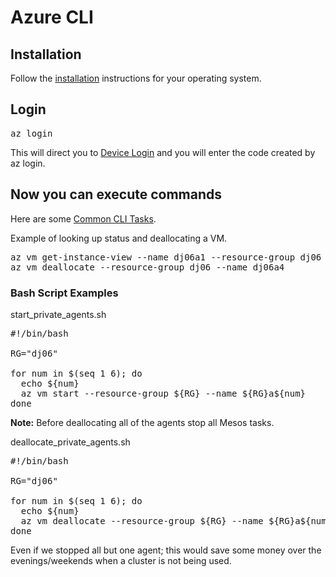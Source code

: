 # Azure CLI

## Installation

Follow the [installation](https://docs.microsoft.com/en-us/cli/azure/install-azure-cli?view=azure-cli-latest) instructions for your operating system.


## Login 

<pre>
az login
</pre>

This will direct you to [Device Login](https://login.microsoftonline.com/common/oauth2/deviceauth) and you will enter the code created by az login.

## Now you can execute commands

Here are some [Common CLI Tasks](https://docs.microsoft.com/en-us/azure/virtual-machines/linux/cli-manage).

Example of looking up status and deallocating a VM.

<pre>
az vm get-instance-view --name dj06a1 --resource-group dj06 --query instanceView.statuses[1]
az vm deallocate --resource-group dj06 --name dj06a4
</pre>

### Bash Script Examples

start_private_agents.sh
<pre>
#!/bin/bash

RG="dj06"

for num in $(seq 1 6); do
  echo ${num}
  az vm start --resource-group ${RG} --name ${RG}a${num}
done
</pre>

**Note:** Before deallocating all of the agents stop all Mesos tasks.  

deallocate_private_agents.sh
<pre>
#!/bin/bash

RG="dj06"

for num in $(seq 1 6); do
  echo ${num}
  az vm deallocate --resource-group ${RG} --name ${RG}a${num}
done
</pre>

Even if we stopped all but one agent; this would save some money over the evenings/weekends when a cluster is not being used.



